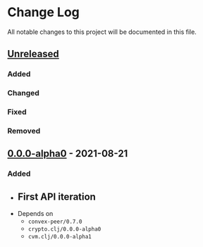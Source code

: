 # Change Log

All notable changes to this project will be documented in this file.



## [Unreleased]

### Added

### Changed

### Fixed

### Removed




## [0.0.0-alpha0] - 2021-08-21

### Added

- First API iteration
    -
- Depends on
    - `convex-peer/0.7.0`
    - `crypto.clj/0.0.0-alpha0`
    - `cvm.clj/0.0.0-alpha1`



[Unreleased]:  https://github.com/helins/convex.lisp.cljc/compare/net/0.0.0-alpha1...HEAD
[0.0.0-alpha0]: https://github.com/helins/convex.lisp.cljc/releases/tag/net/0.0.0-alpha0
